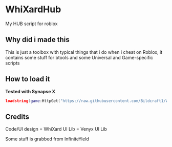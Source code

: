 # WhiXardHub
My HUB script for roblox

## Why did i made this

This is just a toolbox with typical things that i do when i cheat on Roblox, it contains some stuff for btools and some Universal and Game-specific scripts

## How to load it

**Tested with Synapse X**

```lua
loadstring(game:HttpGet("https://raw.githubusercontent.com/Bildcraft1/WhiXardHub/main/WhiXard-Hub.lua",true))()
```

## Credits
Code/UI design = WhiXard
UI Lib = Venyx UI Lib

Some stuff is grabbed from InfiniteYield
